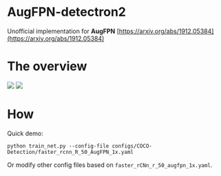 # AugFPN-detectron2
Unofficial implementation for **AugFPN** [https://arxiv.org/abs/1912.05384](https://arxiv.org/abs/1912.05384)

# The overview
![](https://raw.githubusercontent.com/gakkiri/AugFPN-detectron2/master/img/augfpn_arch_1.png)
![](https://raw.githubusercontent.com/gakkiri/AugFPN-detectron2/master/img/augfpn_arch_2.png)  

# How
Quick demo:
```
python train_net.py --config-file configs/COCO-Detection/faster_rcnn_R_50_AugFPN_1x.yaml
```

Or modify other config files based on ```faster_rCNn_r_50_augfpn_1x.yaml```.
